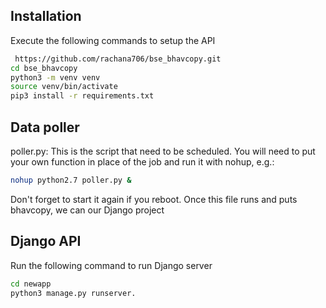 
## Installation


Execute the following commands to setup the API
  

```bash
 https://github.com/rachana706/bse_bhavcopy.git
cd bse_bhavcopy
python3 -m venv venv
source venv/bin/activate
pip3 install -r requirements.txt
```

## Data poller
poller.py: This is the script that need to be scheduled. You will need to put your own function in place of the job and run it with nohup, e.g.:

```bash
nohup python2.7 poller.py &
```
Don't forget to start it again if you reboot. Once this file runs and puts bhavcopy, we can our Django project
  
## Django API
Run the following command to run Django server
```bash
cd newapp
python3 manage.py runserver.
```
